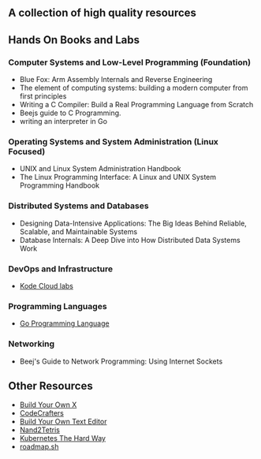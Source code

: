 
## A collection of high quality resources



## Hands On Books and Labs

### Computer Systems and Low-Level Programming (Foundation)
- Blue Fox: Arm Assembly Internals and Reverse Engineering
- The element of computing systems: building a modern computer from first principles
- Writing a C Compiler: Build a Real Programming Language from Scratch
- Beejs guide to C Programming.
- writing an interpreter in Go

### Operating Systems and System Administration (Linux Focused)
- UNIX and Linux System Administration Handbook
- The Linux Programming Interface: A Linux and UNIX System Programming Handbook

### Distributed Systems and Databases
- Designing Data-Intensive Applications: The Big Ideas Behind Reliable, Scalable, and Maintainable Systems
- Database Internals: A Deep Dive into How Distributed Data Systems Work


### DevOps and Infrastructure
- [Kode Cloud labs](https://kodekloud.com)

### Programming Languages

- [Go Programming Language](https://go.dev/doc/effective_go)

### Networking
- Beej's Guide to Network Programming: Using Internet Sockets


## Other Resources
- [Build Your Own X](https://build-your-own.org)
- [CodeCrafters](https://codecrafters.io)
- [Build Your Own Text Editor](https://viewsourcecode.org/snaptoken/kilo/)
- [Nand2Tetris](https://www.nand2tetris.org)
- [Kubernetes The Hard Way](https://github.com/kelseyhightower/kubernetes-the-hard-way)
- [roadmap.sh](https://roadmap.sh/)
